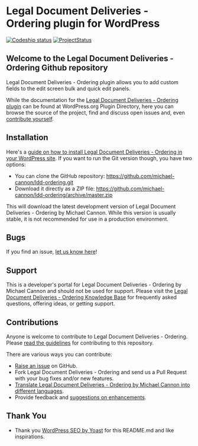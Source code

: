 # Legal Document Deliveries - Ordering plugin for WordPress

[![Codeship status](https://www.codeship.io/projects/TBD/status)](https://www.codeship.io/projects/TBD)
[![ProjectStatus](http://stillmaintained.com/michael-cannon/ldd-ordering.png)](http://stillmaintained.com/michael-cannon/ldd-ordering)

## Welcome to the Legal Document Deliveries - Ordering Github repository

Legal Document Deliveries - Ordering plugin allows you to add custom fields to the edit screen bulk and quick edit panels.

While the documentation for the [Legal Document Deliveries - Ordering plugin](http://wordpress.org/plugins/ldd-ordering/) can be found at WordPress.org Plugin Directory, here you can browse the source of the project, find and discuss open issues and, even [contribute yourself](https://github.com/michael-cannon/ldd-ordering/blob/master/CONTRIBUTING.md).

## Installation

Here's a [guide on how to install Legal Document Deliveries - Ordering in your WordPress site](http://wordpress.org/plugins/ldd-ordering/installation/). If you want to run the Git version though, you have two options:

* You can clone the GitHub repository: https://github.com/michael-cannon/ldd-ordering.git
* Download it directly as a ZIP file: https://github.com/michael-cannon/ldd-ordering/archive/master.zip

This will download the latest development version of Legal Document Deliveries - Ordering by Michael Cannon. While this version is usually stable, it is not recommended for use in a production environment.

## Bugs

If you find an issue, [let us know here](https://github.com/michael-cannon/ldd-ordering/issues/new)!

## Support

This is a developer's portal for Legal Document Deliveries - Ordering by Michael Cannon and should not be used for support. Please visit the [Legal Document Deliveries - Ordering Knowledge Base](https://aihrus.zendesk.com/categories/20102742-WordPress-Starter-Plugin) for frequently asked questions, offering ideas, or getting support.

## Contributions

Anyone is welcome to contribute to Legal Document Deliveries - Ordering. Please [read the guidelines](https://github.com/michael-cannon/ldd-ordering/blob/master/CONTRIBUTING.md) for contributing to this repository.

There are various ways you can contribute:

* [Raise an issue](https://github.com/michael-cannon/ldd-ordering/issues) on GitHub.
* Fork Legal Document Deliveries - Ordering and send us a Pull Request with your bug fixes and/or new features.
* [Translate Legal Document Deliveries - Ordering by Michael Cannon into different languages](https://aihrus.zendesk.com/entries/23691557-How-do-I-change-Testimonials-Widget-text-labels-).
* Provide feedback and [suggestions on enhancements](https://github.com/michael-cannon/ldd-ordering/issues?direction=desc&labels=Enhancement&page=1&sort=created&state=open).

## Thank You
* Thank you [WordPress SEO by Yoast](https://github.com/jdevalk/wordpress-seo/blob/master/README.md) for this README.md and like inspirations.
